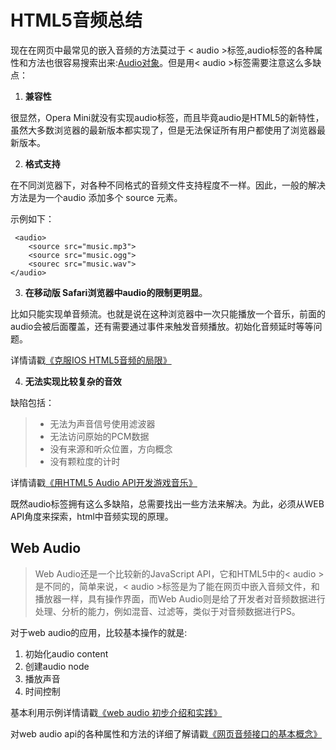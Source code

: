 # HTML5音频总结

现在在网页中最常见的嵌入音频的方法莫过于 < audio >标签,audio标签的各种属性和方法也很容易搜索出来:[Audio对象](http://www.w3school.com.cn/jsref/dom_obj_audio.asp)。但是用< audio >标签需要注意这么多缺点：

1. **兼容性**


很显然，Opera Mini就没有实现audio标签，而且毕竟audio是HTML5的新特性，虽然大多数浏览器的最新版本都实现了，但是无法保证所有用户都使用了浏览器最新版本。

2. **格式支持**

在不同浏览器下，对各种不同格式的音频文件支持程度不一样。因此，一般的解决方法是为一个audio 添加多个 source 元素。

示例如下：

     <audio> 
        <source src="music.mp3">
        <source src="music.ogg">
        <sourec src="music.wav">
    </audio>

3. **在移动版 Safari浏览器中audio的限制更明显**。

比如只能实现单音频流。也就是说在这种浏览器中一次只能播放一个音乐，前面的audio会被后面覆盖，还有需要通过事件来触发音频播放。初始化音频延时等等问题。

详情请戳[《克服IOS HTML5音频的局限》](https://www.ibm.com/developerworks/cn/web/wa-ioshtml5/index.html)

4. **无法实现比较复杂的音效**

缺陷包括：


>  - 无法为声音信号使用滤波器
> - 无法访问原始的PCM数据
>  - 没有来源和听众位置，方向概念
>  - 没有颗粒度的计时

详情请戳[《用HTML5 Audio API开发游戏音乐》](http://www.uml.org.cn/html/201206271.asp)


既然audio标签拥有这么多缺陷，总需要找出一些方法来解决。为此，必须从WEB API角度来探索，html中音频实现的原理。

## Web Audio

> Web Audio还是一个比较新的JavaScript API，它和HTML5中的< audio >是不同的，简单来说，< audio >标签是为了能在网页中嵌入音频文件，和播放器一样，具有操作界面，而Web Audio则是给了开发者对音频数据进行处理、分析的能力，例如混音、过滤等，类似于对音频数据进行PS。

对于web audio的应用，比较基本操作的就是:
1. 初始化audio content
2. 创建audio node
3. 播放声音
4. 时间控制

基本利用示例详情请戳[《web audio 初步介绍和实践》](http://www.cnblogs.com/ericHTML5/p/4039530.html)

对web audio api的各种属性和方法的详细了解请戳[《网页音频接口的基本概念》](https://developer.mozilla.org/zh-CN/docs/Web/API/Web_Audio_API/Basic_concepts_behind_Web_Audio_API)




    

